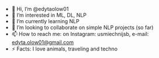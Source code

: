 - 👋 Hi, I’m @edytaolow01
- 👀 I’m interested in ML, DL, NLP
- 🌱 I’m currently learning NLP
- 💞️ I’m looking to collaborate on simple NLP projects (so far)
- 📫 How to reach me: on Instagram: usmiechnijsb, e-mail: edyta.olow01@gmail.com
- ⚡ Facts: I love animals, traveling and techno

<!---
edytaolow01/edytaolow01 is a ✨ special ✨ repository because its `README.md` (this file) appears on your GitHub profile.
You can click the Preview link to take a look at your changes.
--->
